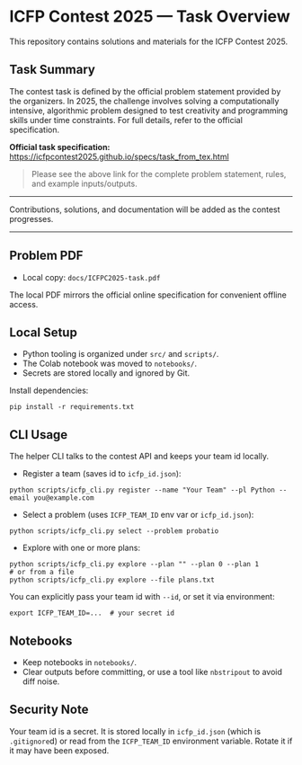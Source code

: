 # ICFP Contest 2025 — Task Overview

This repository contains solutions and materials for the ICFP Contest 2025.

## Task Summary

The contest task is defined by the official problem statement provided by the organizers. In 2025, the challenge involves solving a computationally intensive, algorithmic problem designed to test creativity and programming skills under time constraints. For full details, refer to the official specification.

**Official task specification:**  
https://icfpcontest2025.github.io/specs/task_from_tex.html

> Please see the above link for the complete problem statement, rules, and example inputs/outputs.

---

Contributions, solutions, and documentation will be added as the contest progresses.

---

## Problem PDF

- Local copy: `docs/ICFPC2025-task.pdf`

The local PDF mirrors the official online specification for convenient offline access.

## Local Setup

- Python tooling is organized under `src/` and `scripts/`.
- The Colab notebook was moved to `notebooks/`.
- Secrets are stored locally and ignored by Git.

Install dependencies:

```
pip install -r requirements.txt
```

## CLI Usage

The helper CLI talks to the contest API and keeps your team id locally.

- Register a team (saves id to `icfp_id.json`):

```
python scripts/icfp_cli.py register --name "Your Team" --pl Python --email you@example.com
```

- Select a problem (uses `ICFP_TEAM_ID` env var or `icfp_id.json`):

```
python scripts/icfp_cli.py select --problem probatio
```

- Explore with one or more plans:

```
python scripts/icfp_cli.py explore --plan "" --plan 0 --plan 1
# or from a file
python scripts/icfp_cli.py explore --file plans.txt
```

You can explicitly pass your team id with `--id`, or set it via environment:

```
export ICFP_TEAM_ID=...  # your secret id
```

## Notebooks

- Keep notebooks in `notebooks/`.
- Clear outputs before committing, or use a tool like `nbstripout` to avoid diff noise.

## Security Note

Your team id is a secret. It is stored locally in `icfp_id.json` (which is `.gitignore`d) or read from the `ICFP_TEAM_ID` environment variable. Rotate it if it may have been exposed.
